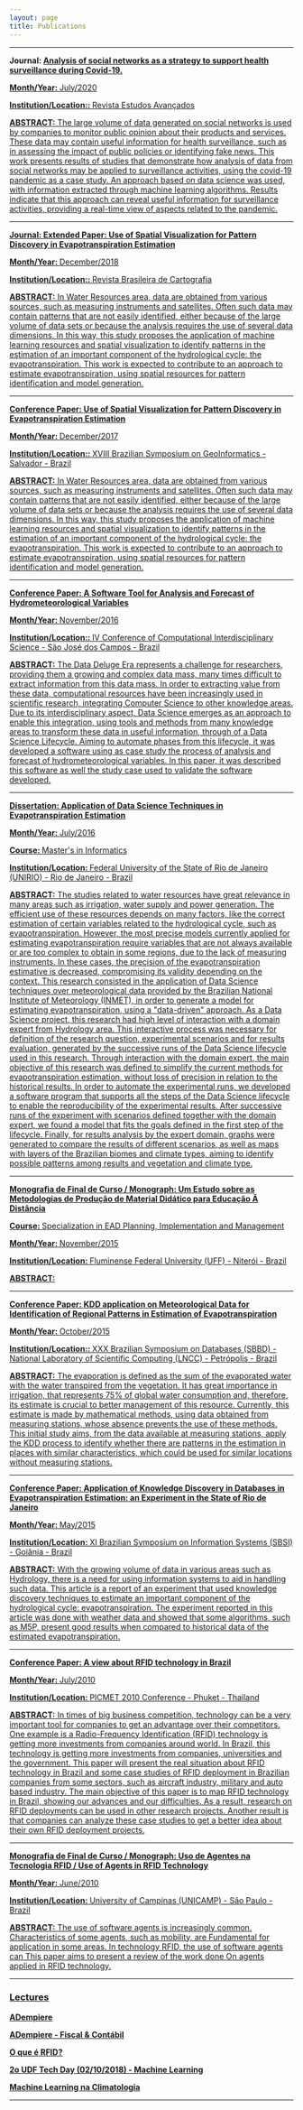 ```yaml
---
layout: page
title: Publications
---
```


<hr/>

<p><b> Journal: <a target = "_blank" href="https://www.scielo.br/scielo.php?script=sci_arttext&pid=S0103-40142020000200261&lng=pt&nrm=iso&tlng=pt" target="_blank">Analysis of social networks as a strategy to support health surveillance during Covid-19.</b></p>
<p><b>Month/Year: </b>July/2020</p>
<p><b>Institution/Location:: </b>Revista Estudos Avançados</p>
<p><b>ABSTRACT:</b> The large volume of data generated on social networks is used by companies to monitor public opinion about their products and services. These data may contain useful information for health surveillance, such as in assessing the impact of public policies or identifying fake news. This work presents results of studies that demonstrate how analysis of data from social networks may be applied to surveillance activities, using the covid-19 pandemic as a case study. An approach based on data science was used, with information extracted through machine learning algorithms. Results indicate that this approach can reveal useful information for surveillance activities, providing a real-time view of aspects related to the pandemic.</p>

<hr/>

<p><b> Journal: <a target = "_blank" href="http://www.seer.ufu.br/index.php/revistabrasileiracartografia/article/download/45168/pdf/0" target="_blank">Extended Paper: Use of Spatial Visualization for Pattern Discovery in Evapotranspiration Estimation</b></p>
<p><b>Month/Year: </b>December/2018</p>
<p><b>Institution/Location:: </b>Revista Brasileira de Cartografia</p>
<p><b>ABSTRACT:</b> In Water Resources area, data are obtained from various sources, such as measuring instruments and satellites. Often such data may contain patterns that are not easily identified, either because of the large volume of data sets or because the analysis requires the use of several data dimensions. In this way, this study proposes the application of machine learning resources and spatial visualization to identify patterns in the estimation of an important component of the hydrological cycle: the evapotranspiration. This work is expected to contribute to an approach to estimate evapotranspiration, using spatial resources for pattern identification and model generation.</p>

<hr/>


<p><b> Conference Paper: <a target = "_blank" href="http://mtc-m16c.sid.inpe.br/col/sid.inpe.br/mtc-m16c/2017/12.01.20.09/doc/43xavier_brochado.pdf" target="_blank">Use of Spatial Visualization for Pattern Discovery in Evapotranspiration Estimation</b></p>
<p><b>Month/Year: </b>December/2017</p>
<p><b>Institution/Location:: </b>XVIII Brazilian Symposium on GeoInformatics - Salvador - Brazil</p>
<p><b>ABSTRACT:</b> In Water Resources area, data are obtained from various sources, such as measuring instruments and satellites. Often such data may contain patterns that are not easily identified, either because of the large volume of data sets or because the analysis requires the use of several data dimensions. In this way, this study proposes the application of machine learning resources and spatial visualization to identify patterns in the estimation of an important component of the hydrological cycle: the evapotranspiration. This work is expected to contribute to an approach to estimate evapotranspiration, using spatial resources for pattern identification and model generation.</p>

<hr/>


<p><b> Conference Paper: <a target = "_blank" href="http://www.epacis.net/ccis2016/papers/paper_89.pdf" target="_blank">A Software Tool for Analysis and Forecast of Hydrometeorological Variables</b></p>
<p><b>Month/Year: </b>November/2016</p>
<p><b>Institution/Location:: </b>IV Conference of Computational Interdisciplinary Science - S&atilde;o Jos&eacute; dos Campos - Brazil</p>
<p><b>ABSTRACT:</b> The Data Deluge Era represents a challenge for researchers, providing them a growing and complex data mass, many times difficult to extract information from this data mass. In order to extracting value from these data, computational resources have been increasingly used in scientific research, integrating Computer Science to other knowledge areas. Due to its interdisciplinary aspect, Data Science emerges as an approach to enable this integration, using tools and methods from many knowledge areas to transform these data in useful information, through of a Data Science Lifecycle. Aiming to automate phases from this lifecycle, it was developed a software using as case study the process of analysis and forecast of hydrometeorological variables. In this paper, it was described this software as well the study case used
to validate the software developed.</p>

<hr/>

<p><b>Dissertation:  <a target = "_blank" href="http://www2.uniriotec.br/ppgi/banco-de-dissertacoes-ppgi-unirio/ano-2016/application-of-data-science-techniques-in-evapotranspiration-estimation/view" target="_blank">Application of Data Science Techniques in Evapotranspiration Estimation </b></p>
<p><b>Month/Year: </b>July/2016</p>
<p><b>Course: </b>Master's in Informatics</p>
<p><b>Institution/Location: </b>Federal University of the State of Rio de Janeiro (UNIRIO) - Rio de Janeiro - Brazil</p>

<p><b>ABSTRACT:</b> The studies related to water resources have great relevance in many areas such as irrigation, water supply and power generation. The efficient use of these resources depends on many factors, like the correct estimation of certain variables related to the hydrological cycle, such as evapotranspiration. However, the most precise models currently applied for estimating evapotranspiration require variables that are not always available or are too complex to obtain in some regions, due to the lack of measuring instruments. In these cases, the precision of the evapotranspiration estimative is decreased, compromising its validity depending on the context. This research consisted in the application of Data Science techniques over meteorological data provided by the Brazilian National Institute of Meteorology (INMET), in order to generate a model for estimating evapotranspiration, using a "data-driven" approach. As a Data Science project, this research had high level of interaction with a domain expert from Hydrology area. This interactive process was necessary for definition of the research question, experimental scenarios and for results evaluation, generated by the successive runs of the Data Science lifecycle used in this research. Through interaction with the domain expert, the main objective of this research was defined to simplify the current methods for evapotranspiration estimation, without loss of precision in relation to the historical results. In order to automate the experimental runs, we developed a software program that supports all the steps of the Data Science lifecycle to enable the reproducibility of the experimental results. After successive runs of the experiment with scenarios defined together with the domain expert, we found a model that fits the goals defined in the first step of the lifecycle. Finally, for results analysis by the expert domain, graphs were generated to compare the results of different scenarios, as well as maps with layers of the Brazilian biomes and climate types, aiming to identify possible patterns among results and vegetation and climate type.</p>

<hr/>


<p><b>Monografia de Final de Curso / Monograph:  <a target = "_blank" href=""> Um Estudo sobre as Metodologias de Produ&ccedil;&atilde;o de Material Did&aacute;tico para Educa&ccedil;&atilde;o Ã  Dist&acirc;ncia</b></p>
<p><b>Course: </b>Specialization in EAD Planning, Implementation and Management</p>
<p><b>Month/Year: </b>November/2015</p>
<p><b>Institution/Location: </b>Fluminense Federal University (UFF) - Niter&oacute;i - Brazil</p>
<p><b>ABSTRACT:</b> </p>

<hr/>

<p><b>Conference Paper: <a target = "_blank" href="https://www.researchgate.net/publication/282879754_KDD_application_on_Meteorological_Data_for_Identification_of_Regional_Patterns_in_Estimation_of_Evapotranspiration?ev=prf_pub"> KDD application on Meteorological Data for Identification of Regional Patterns in Estimation of Evapotranspiration</b></p>
<p><b>Month/Year: </b>October/2015</p>
<p><b>Institution/Location:: </b>XXX Brazilian Symposium on Databases (SBBD) - National Laboratory of Scientific Computing (LNCC) - Petr&oacute;polis - Brazil</p>
<p><b>ABSTRACT:</b> The evaporation is defined as the sum of the evaporated water with the water transpired from the vegetation. It has great importance in irrigation, that represents 75% of global water consumption and, therefore, its estimate is crucial to better management of this resource. Currently, this estimate is made by mathematical methods, using data obtained from measuring stations, whose absence prevents the use of these methods. This initial study aims, from the data available at measuring stations, apply the KDD process to identify whether there are patterns in the estimation in places with similar characteristics, which could be used for similar locations without measuring stations.</p>

<hr/>

<p><b>Conference Paper:  <a target = "_blank" href="https://www.researchgate.net/publication/309420486_Application_of_Knowledge_Discovery_in_Databases_in_Evapotranspiration_Estimation_an_Experiment_in_the_State_of_Rio_de_Janeiro?ev=prf_pub">Application of Knowledge Discovery in Databases in Evapotranspiration Estimation: an Experiment in the State of Rio de Janeiro</b></p>
<p><b>Month/Year: </b>May/2015</p>
<p><b>Institution/Location: </b>XI Brazilian Symposium on Information Systems (SBSI) - Goi&acirc;nia - Brazil</p>
<p><b>ABSTRACT:</b> With the growing volume of data in various areas such as Hydrology, there is a need for using information systems to aid in handling such data. This article is a report of an experiment that used knowledge discovery techniques to estimate an important component of the hydrological cycle: evapotranspiration. The experiment reported in this article was done with weather data and showed that some algorithms, such as M5P, present good results when compared to historical data of the estimated evapotranspiration.</p>

<hr/>
<p><b>Conference Paper:  <a target = "_blank" href="http://ieeexplore.ieee.org/document/5602031/">A view about RFID technology in Brazil</b></p>
<p><b>Month/Year: </b>July/2010</p>
<p><b>Institution/Location: </b>PICMET 2010 Conference - Phuket - Thailand</p>
<p><b>ABSTRACT:</b> In times of big business competition, technology can be a very important tool for companies to get an advantage over their competitors. One example is a Radio-Frequency Identification (RFID) technology is getting more investments from companies around world. In Brazil, this technology is getting more investments from companies, universities and the government. This paper will present the real situation about RFID technology in Brazil and some case studies of RFID deployment in Brazilian companies from some sectors, such as aircraft industry, military and auto based industry. The main objective of this paper is to map RFID technology in Brazil, showing our advances and our difficulties. As a result, research on RFID deployments can be used in other research projects. Another result is that companies can analyze these case studies to get a better idea about their own RFID deployment projects.</p>

<hr/>

<p><b>Monografia de Final de Curso / Monograph:  <a target = "_blank" href="IA009_2010_23.pdf"> Uso de Agentes na Tecnologia RFID / Use of Agents in RFID Technology</b></p>
<p><b>Month/Year: </b>June/2010</p>
<p><b>Institution/Location: </b>University of Campinas (UNICAMP) - S&atilde;o Paulo - Brazil</p>
<p><b>ABSTRACT:</b> The use of software agents is increasingly common. Characteristics of some agents, such as mobility, are Fundamental for application in some areas. In technology RFID, the use of software agents can This paper aims to present a review of the work done On agents applied in RFID technology.</p>

<hr/>

<h3 id="a003">Lectures</h3>

<p><b><a target = "_blank" href="http://www.authorstream.com/Presentation/ferx78-185921-adempiere-erp-free-palestra-uerj-education-ppt-powerpoint/">ADempiere </b></p>
<p><b><a target = "_blank" href="http://www.authorstream.com/Presentation/ferx78-2509959-adempiere-fiscalcont-bil/">ADempiere - Fiscal & Cont&aacute;bil</b></p>
<p><b><a target = "_blank" href="http://www.rfidbr.com.br/images/o_que_e_rfid.pdf">O que &eacute; RFID?</b></p>
<p><b><a target = "_blank" href="https://professorxavier.github.io/lectures/20181002_udf_tech_day_machinelearning.pdf">2o UDF Tech Day (02/10/2018) - Machine Learning</b></p>
<p><b><a target = "_blank" href="https://professorxavier.github.io/lectures/201906_machinelearning_climatologia.pdf">Machine Learning na Climatologia</b></p>
<hr/>